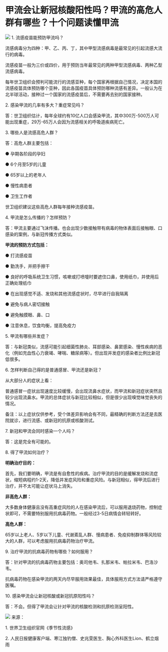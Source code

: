 # 甲流会让新冠核酸阳性吗？甲流的高危人群有哪些？十个问题读懂甲流

![](https://inews.gtimg.com/news_bt/O1sbND_8POnQ9IHZJW54i1zdCa0U2vQYsGJEl1irEnR-EAA/1000)
1\. 流感疫苗能预防甲流吗？

流感病毒分为四种：甲、乙、丙、丁，其中甲型流感病毒是最常见的引起流感大流行的病毒。

流感疫苗一般为三价或四价，用于预防当年最常见的两种甲型流感病毒、两种乙型流感病毒。

每年世卫组织会预判可能流行的流感亚种，每个国家再根据自己情况，决定本国的流感疫苗具体预防哪个亚种，因此各国疫苗具体预防哪种流感有差异。一般认为在北半球活动，接种过一个国家的流感疫苗后，不需要再去别的国家接种。

2\. 感染甲流的几率有多大？重症常见吗？

答：世卫组织估计，每年全球约有10亿人口会感染甲流，其中300万-500万人可能出现重症，29万-65万人会因为流感相关的呼吸道疾病死亡。

3\. 哪些人是流感高危人群？

答：高危人群主要包括：

● 孕期各阶段的孕妇

● 6个月至5岁的儿童

● 65岁以上的老年人

● 慢性病患者

● 卫生工作者

世卫组织建议这些高危人群每年接种流感疫苗。

4\. 甲流是怎么传播的？怎样预防？

答：甲流主要通过飞沫传播。也会出现少数接触带有病毒的物体表面后接触眼、口感染的案例，与新冠传播方式类似。

**甲流的预防方式包括：**

● 打流感疫苗

● 勤洗手，并把手擦干

● 良好的呼吸系统卫生习惯，咳嗽或打喷嚏时要遮住口鼻，使用纸巾，并使用后正确处理纸巾

● 在出现感觉不适、发烧和其他流感症状时，尽早进行自我隔离

● 避免与病人密切接触

● 避免触摸眼、鼻、口

● 注意休息，饮食均衡，提高免疫力

5\. 甲流有哪些并发症？

答：与新冠类似，流感可能引起细菌性肺炎、耳部感染、鼻窦感染、慢性疾病的恶化（例如充血性心力衰竭、哮喘、糖尿病等）。但出现并发症的感染者比例比新冠低很多。

6\. 怎样判断自己得的是普通感冒、甲流还是新冠？

从大部分人的症状上看：

普通感冒一症状出现速度比较缓慢，会出现流鼻水症状，而甲流和新冠症状突然且较少出现流鼻水。甲流的总体症状与新冠比较相似，但是很少出现嗅觉味觉丧失的情况。

备注：以上症状仅供参考，受个体差异影响会有不同，最精确的判断方法还是去医院就诊，进行流感、或新冠的抗原或核酸测试。

7\. 新冠和甲流会同时感染一个人吗？

答：这是完全有可能的。

8\. 得了甲流如何治疗？

**明确治疗目的：**

首先，我们要明确，甲流是有自愈性的疾病。治疗甲流的目的是缓解发烧和流症状，缩短病程约1-2天，降低并发症风险和重症风险。与新冠相似，得甲流后进行治疗，并不太可能让症状马上消失。

**非高危人群：**

大多数身体健康且没有高重症风险的人在感染甲流后，可以服用退烧药物，控制症状即可，不需要特别服用抗病毒药物。一般经过3-5日病情会转轻转好。

**高危人群：**

65岁以上老人、5岁以下儿童、代谢紊乱人群、慢病患者、免疫抑制群体等风险较大的人群，可以考虑服用抗病毒药物治疗甲流。

9\. 治疗甲流的抗病毒药物有哪些？如何服用？

答：针对甲流的抗病毒药物主要包括：奥司他韦、扎那米韦、帕拉米韦、巴洛沙韦。

抗病毒药物在感染甲流的两天内尽早服用效果最佳，具体服用方式方法请严格遵守医嘱。

10\. 感染甲流会让新冠核酸或新冠抗原阳性吗？

答：不会。但得了甲流会让针对甲流的核酸检测和抗原检测呈阳性。

![](https://inews.gtimg.com/news_bt/O5Zs4wxgS4IpXfnyIDSjR-NqMSOBCRUcYx4V8rJPp2USkAA/1000)
来源：

1\. 世界卫生组织官网《季节性流感》

2\. 人民日报健康客户端、寒江独钓僧、史兆雯医生、胸心外科医生Lion、鹤立烟雨

